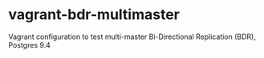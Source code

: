 # vagrant-bdr-multimaster
Vagrant configuration to test multi-master Bi-Directional Replication (BDR), Postgres 9.4
